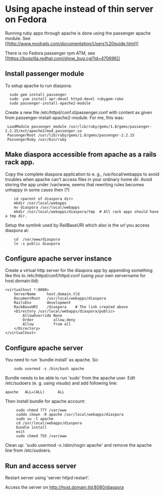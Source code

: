 # Using apache instead of thin server on Fedora

Running ruby apps through apache is done using the passenger apache
module. See [[http://www.modrails.com/documentation/Users%20guide.html]]

There is no Fedora passenger rpm ATM, see
[[https://bugzilla.redhat.com/show_bug.cgi?id=470696]]

## Install passenger module

To setup apache to run diaspora:

      sudo gem install passenger
      sudo  yum install apr-devel httpd-devel rubygem-rake
      sudo passenger-install-apache2-module

Create a new file /etc/httpd/conf.d/passenger.conf with content as given from
passenger-install-apache2-module. For me, this was:

     LoadModule passenger_module /usr/lib/ruby/gems/1.8/gems/passenger-2.2.15/ext/apache2/mod_passenger.so
     PassengerRoot /usr/lib/ruby/gems/1.8/gems/passenger-2.2.15
     PassengerRuby /usr/bin/ruby

## Make diaspora accessible from apache as a rails rack app.

Copy the complete diaspora application to  e. g.,  /usr/local/webapps to
avoid troubles when apache can't access files in your ordinary home dir.
Avoid storing the app under /var/www, seems that rewriting rules becomes
unhappy in some cases then (?)

        cd <parent of diaspora dir>
        mkdir /usr/local/webapps
        mv diaspora /usr/local/webapps
        mkdir /usr/local/webapps/diaspora/tmp  # All rack apps should have a tmp dir.

Setup the symlink used by RailBaseURI which also is the url you access diaspora at:

        cd  /var/www/diaspora
        ln -s public diaspora

## Configure apache server instance

Create a virtual http server for the diaspora app by appending something like this to
/etc/httpd/conf/httpd.conf (using your own servername for host.domain.tld):

    <virtualhost *:8080>
        ServerName     host.domain.tld
        DocumentRoot   /usr/local/webapps/diaspora
        RailsEnv       development
        RackBaseURI    /diaspora    # The link created above
        <Directory /usr/local/webapps/diaspora/public>
            AllowOverride None
            Order         allow,deny
            Allow         from all
        </Directory>
    </virtualhost>

## Configure apache server

You need to run 'bundle install' as apache. So:

        sudo usermod -s /bin/bash apache

Bundle needs to be able to run 'sudo' from the apache user. Edit /etc/sudoers
(e. g. using visudo) and add following line:

    apache   ALL=(ALL)      ALL

Then install bundle for apache account:

         sudo chmod 777 /var/www
         suddo chown -R apache /usr/local/webapps/diaspora
         sudo su -l apache
         cd /usr/local/webapps/diaspora
         bundle install
         exit
         sudo chmod 755 /var/www

Clean up:  'sudo usermod -s /sbin/nogin apache' and remove the apache line from /etc/sudoers.

## Run and access server

Restart server using 'server httpd restart'.

Access the server on http://host.domain.tld:8080/diaspora

